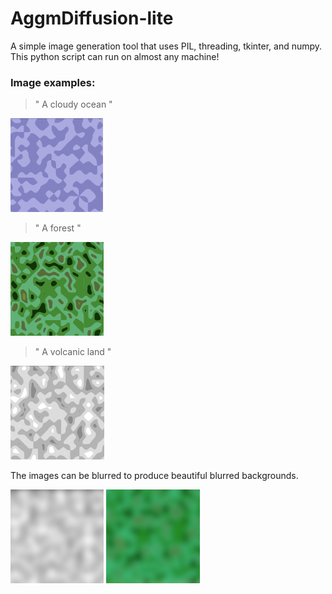 # AggmDiffusion-lite
A simple image generation tool that uses PIL, threading, tkinter, and numpy.
This python script can run on almost any machine! 

### Image examples:

> " A cloudy ocean "

<img src="cloudy-ocean.png" height="150">

> " A forest "

<img src="forest.png" height="150">

> " A volcanic land "

<img src="volcanic-land.png" height="150">

The images can be blurred to produce beautiful blurred backgrounds.

<img src="blur1.png" height="150">
<img src="blur2.png" height="150">
